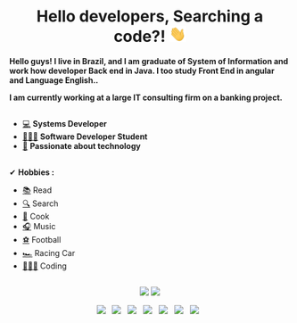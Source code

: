 
<div>
<h1 align="center"> Hello developers, Searching  a code?! <img src="https://github.com/ABSphreak/ABSphreak/blob/master/gifs/Hi.gif?raw=true" width="30px"></h2>
	
</div>

**Hello guys! I live in Brazil, and I am graduate of System of Information and work how developer Back end in Java. I too study Front End in angular and Language English..**

**I am currently working at a large IT consulting firm on a banking project.**

##
-  [💻](https://emojipedia.org/laptop/) **Systems Developer** 
-  [👨🏽‍💻](https://emojipedia.org/man-technologist-medium-skin-tone/) **Software Developer Student**
-  [💖](https://emojipedia.org/sparkling-heart/) **Passionate about technology**

##

✔  **Hobbies :**  
- [📚](https://emojipedia.org/books/) Read 
- [🔍](https://emojipedia.org/magnifying-glass-tilted-left/) Search
- [🍔](https://emojipedia.org/hamburger/) Cook
- [🎧](https://emojipedia.org/headphone/) Music 
- [⚽](https://emojipedia.org/soccer-ball/) Football
- [🏎️](https://emojipedia.org/racing-car/) Racing Car
- [👨🏼‍💻](https://emojipedia.org/man-technologist-medium-light-skin-tone/) Coding

##

<p align="center">
	<a href="https://github.com/dougbueno"><img src="https://img.icons8.com/material-outlined/64/000000/github.png"/></a>
	<a href="https://www.linkedin.com/in/douglas-bueno-de-oliveira-194214196/">
	<img src="https://img.icons8.com/cute-clipart/64/000000/linkedin.png"/></a>
	</p>
	
<p align="center">
<img src="https://img.shields.io/badge/HTML%20-%23F7DF1E.svg?&style=for-the-badge&color=E34F26" />&nbsp;&nbsp;
<img src="https://img.shields.io/badge/css%20-%23F7DF1E.svg?&style=for-the-badge&color=5BA8EE" />&nbsp;&nbsp;
<img src="https://img.shields.io/badge/JavaScript%20-%23F7DF1E.svg?&style=for-the-badge&color=F7DF1E" />&nbsp;&nbsp;
<img src="https://img.shields.io/badge/Angular%20-%23F7DF1E.svg?&style=for-the-badge&color=DD0031" />&nbsp;&nbsp;
<img src="https://img.shields.io/badge/Bootstrap%20-%23F7DF1E.svg?&style=for-the-badge&color=7044A3" />&nbsp;&nbsp;
<img src="https://img.shields.io/badge/Java%20-%23F7DF1E.svg?&style=for-the-badge&color=F7DF1E" />&nbsp;&nbsp;
<img src="https://img.shields.io/badge/Git flow%20-%23F7DF1E.svg?&style=for-the-badge&color=000" />&nbsp;&nbsp;
</p>

